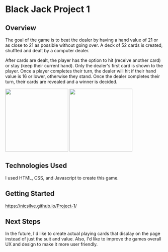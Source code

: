 # Black Jack Project 1

## Overview 
The goal of the game is to beat the dealer by having a hand value of 21 or as close to 21 as possible without going over. A deck of 52 cards is created, shuffled and dealt by a computer dealer.

After cards are dealt, the player has the option to hit (receive another card) or stay (keep their current hand). Only the dealer's first card is shown to the player. Once a player completes their turn, the dealer will hit if their hand value is 16 or lower, otherwise they stand. Once the dealer completes their turn, their cards are revealed and a winner is decided.

<img height=200 src="https://imgur.com/RkpXoJb" />
<img height=200 src="https://imgur.com/iD8VhOI" />



## Technologies Used
I used HTML, CSS, and Javascript to create this game.

## Getting Started
https://nicsilve.github.io/Project-1/

## Next Steps
In the future, I'd like to create actual playing cards that display on the page instead of just the suit and value. Also, I'd like to improve the games overall UX and design to make it more user friendly. 